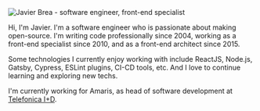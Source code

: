 <img src="https://raw.githubusercontent.com/javierbrea/javierbrea/master/assets/github-profile-header.png" alt="Javier Brea - software engineer, front-end specialist">

Hi, I'm Javier. I'm a software engineer who is passionate about making open-source. I'm writing code professionally since 2004, working as a front-end specialist since 2010, and as a front-end architect since 2015.

Some technologies I currently enjoy working with include ReactJS, Node.js, Gatsby, Cypress, ESLint plugins, CI-CD tools, etc. And I love to continue learning and exploring new techs.

I'm currently working for Amaris, as head of software development at [Telefonica I+D](https://github.com/Telefonica).
